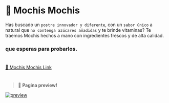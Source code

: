 # 🍡 Mochis Mochis

Has buscado un `postre innovador y diferente`, con un `sabor único` a natural que `no contenga azúcares añadidas` y te brinde vitaminas? Te traemos Mochis hechos a mano con ingredientes frescos y de alta calidad.

### que esperas para probarlos.

#

[🍡 Mochis Mochis Link](https://mochis-web.vercel.app/)

#

> 🍡 **Pagina preview!**

[![preview](./public/mochis-web.vercel.app_.png)](https://mochis-web.vercel.app/)
